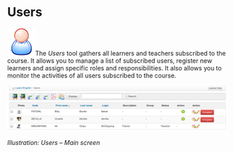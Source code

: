 # Users

![](../../.gitbook/assets/graphics73.png)The _Users_ tool gathers all learners and teachers subscribed to the course. It allows you to manage a list of subscribed users, register new learners and assign specific roles and responsibilities. It also allows you to monitor the activities of all users subscribed to the course.

![](../../.gitbook/assets/graphics173.png)

_Illustration: Users – Main screen_

